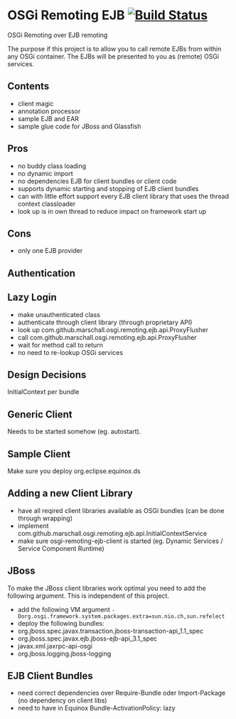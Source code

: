 OSGi Remoting EJB [![Build Status](https://travis-ci.org/marschall/osgi-remoting-ejb.png?branch=master)](https://travis-ci.org/marschall/osgi-remoting-ejb)
=================
OSGi Remoting over EJB remoting

The purpose if this project is to allow you to call remote EJBs from within any OSGi container. The EJBs will be presented to you as (remote) OSGi services.

Contents
--------
* client magic
* annotation processor
* sample EJB and EAR
* sample glue code for JBoss and Glassfish


Pros
----
* no buddy class loading
* no dynamic import
* no dependencies EJB for client bundles or client code
* supports dynamic starting and stopping of EJB client bundles
* can with little effort support every EJB client library that uses the thread context classloader
* look up is in own thread to reduce impact on framework start up

Cons
----
* only one EJB provider

Authentication
--------------

Lazy Login
----------
* make unauthenticated class
* authenticate through client library (through proprietary API)
* look up com.github.marschall.osgi.remoting.ejb.api.ProxyFlusher
* call com.github.marschall.osgi.remoting.ejb.api.ProxyFlusher
* wait for method call to return
* no need to re-lookup OSGi services

Design Decisions
----------------
InitialContext per bundle

Generic Client
--------------
Needs to be started somehow (eg. autostart).

Sample Client
-------------
Make sure you deploy org.eclipse.equinox.ds

Adding a new Client Library
---------------------------
* have all reqired client libraries available as OSGi bundles (can be done through wrapping)
* implement com.github.marschall.osgi.remoting.ejb.api.InitialContextService
* make sure osgi-remoting-ejb-client is started (eg. Dynamic Services / Service Component Runtime)

JBoss
-----
To make the JBoss client libraries work optimal you need to add the following argument. This is independent of this project.

* add the following VM argument `-Dorg.osgi.framework.system.packages.extra=sun.nio.ch,sun.refelect`
* deploy the following bundles:
 * org.jboss.spec.javax.transaction.jboss-transaction-api_1.1_spec
 * org.jboss.spec.javax.ejb.jboss-ejb-api_3.1_spec
 * javax.xml.jaxrpc-api-osgi
 * org.jboss.logging.jboss-logging

EJB Client Bundles
-------------------
* need correct dependencies over Require-Bundle oder Import-Package (no dependency on client libs)
* need to have in Equinox
    Bundle-ActivationPolicy: lazy
